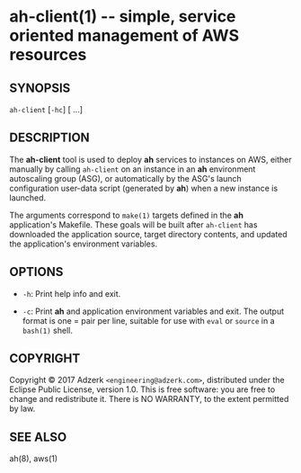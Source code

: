 ah-client(1) -- simple, service oriented management of AWS resources
====================================================================

## SYNOPSIS

`ah-client` [`-hc`] [<TARGET> ...]

## DESCRIPTION

The **ah-client** tool is used to deploy **ah** services to instances on AWS,
either manually by calling `ah-client` on an instance in an **ah** environment
autoscaling group (ASG), or automatically by the ASG's launch configuration
user-data script (generated by **ah**) when a new instance is launched.

The <TARGET> arguments correspond to `make(1)` targets defined in the **ah**
application's Makefile. These goals will be built after `ah-client` has
downloaded the application source, target directory contents, and updated the
application's environment variables.

## OPTIONS

  * `-h`:
    Print help info and exit.

  * `-c`:
    Print **ah** and application environment variables and exit. The output
    format is one <NAME>=<value> pair per line, suitable for use with `eval`
    or `source` in a `bash(1)` shell.


## COPYRIGHT

Copyright &copy; 2017 Adzerk `<engineering@adzerk.com>`, distributed under the
Eclipse Public License, version 1.0. This is  free  software: you  are free to
change and redistribute it. There is NO WARRANTY, to the extent permitted by
law.

## SEE ALSO

ah(8), aws(1)
